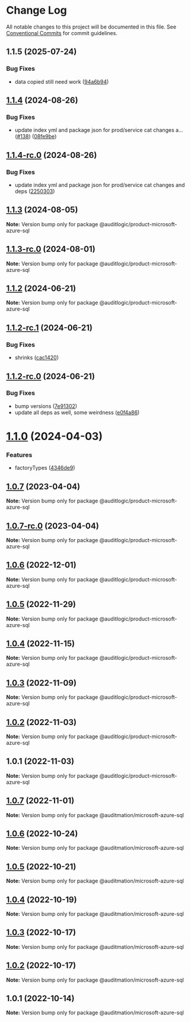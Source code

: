 # Change Log

All notable changes to this project will be documented in this file.
See [Conventional Commits](https://conventionalcommits.org) for commit guidelines.

## 1.1.5 (2025-07-24)


### Bug Fixes

* data copied still need work ([94a6b94](https://github.com/zerobias-org/product/commit/94a6b942fb0516367548599d739529536132755a))





## [1.1.4](https://github.com/auditlogic/product/compare/@auditlogic/product-microsoft-azure-sql@1.1.3...@auditlogic/product-microsoft-azure-sql@1.1.4) (2024-08-26)


### Bug Fixes

* update index yml and package json for prod/service cat changes a… ([#138](https://github.com/auditlogic/product/issues/138)) ([08fe9be](https://github.com/auditlogic/product/commit/08fe9beb1c8457462a19bc69caa02e6212d97e1a))





## [1.1.4-rc.0](https://github.com/auditlogic/product/compare/@auditlogic/product-microsoft-azure-sql@1.1.3...@auditlogic/product-microsoft-azure-sql@1.1.4-rc.0) (2024-08-26)


### Bug Fixes

* update index yml and package json for prod/service cat changes and deps ([2250303](https://github.com/auditlogic/product/commit/225030363a363608240135b7ebed386b28f01e4b))





## [1.1.3](https://github.com/auditlogic/product/compare/@auditlogic/product-microsoft-azure-sql@1.1.2...@auditlogic/product-microsoft-azure-sql@1.1.3) (2024-08-05)

**Note:** Version bump only for package @auditlogic/product-microsoft-azure-sql





## [1.1.3-rc.0](https://github.com/auditlogic/product/compare/@auditlogic/product-microsoft-azure-sql@1.1.2...@auditlogic/product-microsoft-azure-sql@1.1.3-rc.0) (2024-08-01)

**Note:** Version bump only for package @auditlogic/product-microsoft-azure-sql





## [1.1.2](https://github.com/auditlogic/product/compare/@auditlogic/product-microsoft-azure-sql@1.1.2-rc.1...@auditlogic/product-microsoft-azure-sql@1.1.2) (2024-06-21)

**Note:** Version bump only for package @auditlogic/product-microsoft-azure-sql





## [1.1.2-rc.1](https://github.com/auditlogic/product/compare/@auditlogic/product-microsoft-azure-sql@1.1.2-rc.0...@auditlogic/product-microsoft-azure-sql@1.1.2-rc.1) (2024-06-21)


### Bug Fixes

* shrinks ([cac1420](https://github.com/auditlogic/product/commit/cac14200fefcd8183ab69fe89a47bd3f70f563e9))





## [1.1.2-rc.0](https://github.com/auditlogic/product/compare/@auditlogic/product-microsoft-azure-sql@1.1.0...@auditlogic/product-microsoft-azure-sql@1.1.2-rc.0) (2024-06-21)


### Bug Fixes

* bump versions ([7e91302](https://github.com/auditlogic/product/commit/7e913023b8b312150ed7762c32fbbe616be71de5))
* update all deps as well, some weirdness ([e0f4a86](https://github.com/auditlogic/product/commit/e0f4a864714e2d3de6bbf3da014d5312fe53be2f))





# [1.1.0](https://github.com/auditlogic/product/compare/@auditlogic/product-microsoft-azure-sql@1.0.7...@auditlogic/product-microsoft-azure-sql@1.1.0) (2024-04-03)


### Features

* factoryTypes ([4346de9](https://github.com/auditlogic/product/commit/4346de92693aee892fccf725338ffc7b80ab182b))





## [1.0.7](https://github.com/auditlogic/product/compare/@auditlogic/product-microsoft-azure-sql@1.0.6...@auditlogic/product-microsoft-azure-sql@1.0.7) (2023-04-04)

**Note:** Version bump only for package @auditlogic/product-microsoft-azure-sql





## [1.0.7-rc.0](https://github.com/auditlogic/product/compare/@auditlogic/product-microsoft-azure-sql@1.0.6...@auditlogic/product-microsoft-azure-sql@1.0.7-rc.0) (2023-04-04)

**Note:** Version bump only for package @auditlogic/product-microsoft-azure-sql





## [1.0.6](https://github.com/auditlogic/product/compare/@auditlogic/product-microsoft-azure-sql@1.0.5...@auditlogic/product-microsoft-azure-sql@1.0.6) (2022-12-01)

**Note:** Version bump only for package @auditlogic/product-microsoft-azure-sql





## [1.0.5](https://github.com/auditlogic/product/compare/@auditlogic/product-microsoft-azure-sql@1.0.4...@auditlogic/product-microsoft-azure-sql@1.0.5) (2022-11-29)

**Note:** Version bump only for package @auditlogic/product-microsoft-azure-sql





## [1.0.4](https://github.com/auditlogic/product/compare/@auditlogic/product-microsoft-azure-sql@1.0.3...@auditlogic/product-microsoft-azure-sql@1.0.4) (2022-11-15)

**Note:** Version bump only for package @auditlogic/product-microsoft-azure-sql





## [1.0.3](https://github.com/auditlogic/product/compare/@auditlogic/product-microsoft-azure-sql@1.0.2...@auditlogic/product-microsoft-azure-sql@1.0.3) (2022-11-09)

**Note:** Version bump only for package @auditlogic/product-microsoft-azure-sql





## [1.0.2](https://github.com/auditlogic/product/compare/@auditlogic/product-microsoft-azure-sql@1.0.1...@auditlogic/product-microsoft-azure-sql@1.0.2) (2022-11-03)

**Note:** Version bump only for package @auditlogic/product-microsoft-azure-sql





## 1.0.1 (2022-11-03)

**Note:** Version bump only for package @auditlogic/product-microsoft-azure-sql





## [1.0.7](https://github.com/auditmation/store-content/compare/@auditmation/microsoft-azure-sql@1.0.6...@auditmation/microsoft-azure-sql@1.0.7) (2022-11-01)

**Note:** Version bump only for package @auditmation/microsoft-azure-sql





## [1.0.6](https://github.com/auditmation/store-content/compare/@auditmation/microsoft-azure-sql@1.0.5...@auditmation/microsoft-azure-sql@1.0.6) (2022-10-24)

**Note:** Version bump only for package @auditmation/microsoft-azure-sql





## [1.0.5](https://github.com/auditmation/store-content/compare/@auditmation/microsoft-azure-sql@1.0.4...@auditmation/microsoft-azure-sql@1.0.5) (2022-10-21)

**Note:** Version bump only for package @auditmation/microsoft-azure-sql





## [1.0.4](https://github.com/auditmation/store-content/compare/@auditmation/microsoft-azure-sql@1.0.3...@auditmation/microsoft-azure-sql@1.0.4) (2022-10-19)

**Note:** Version bump only for package @auditmation/microsoft-azure-sql





## [1.0.3](https://github.com/auditmation/store-content/compare/@auditmation/microsoft-azure-sql@1.0.2...@auditmation/microsoft-azure-sql@1.0.3) (2022-10-17)

**Note:** Version bump only for package @auditmation/microsoft-azure-sql





## [1.0.2](https://github.com/auditmation/store-content/compare/@auditmation/microsoft-azure-sql@1.0.1...@auditmation/microsoft-azure-sql@1.0.2) (2022-10-17)

**Note:** Version bump only for package @auditmation/microsoft-azure-sql





## 1.0.1 (2022-10-14)

**Note:** Version bump only for package @auditmation/microsoft-azure-sql
